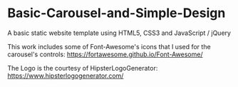 # Basic-Carousel-and-Simple-Design
A basic static website template using HTML5, CSS3 and JavaScript / jQuery

This work includes some of Font-Awesome's icons that I used for the carousel's controls:
https://fortawesome.github.io/Font-Awesome/

The Logo is the courtesy of HipsterLogoGenerator:
https://www.hipsterlogogenerator.com/
